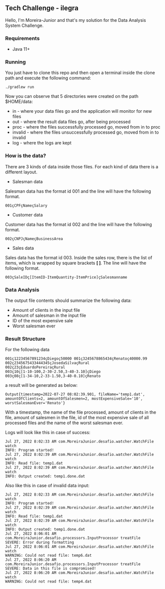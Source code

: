 ## Tech Challenge - ilegra

Hello, I'm Moreira-Junior and that's my solution for the Data Analysis System Challenge.

### Requirements

 - Java 11+

### Running

You just have to clone this repo and then open a terminal inside the clone path and execute the following command:

```
./gradlew run
```

Now you can observe that 5 directories were created on the path $HOME/data:
 - in - where your data files go and the application will monitor for new files
 - out - where the result data files go, after being processed
 - proc - where the files successfully processed go, moved from in to proc
 - invalid - where the files unsuccessfully processed go, moved from in to invalid
 - log - where the logs are kept

### How is the data?

There are 3 kinds of data inside those files. For each kind of data there is a different layout.

 - Salesman data

Salesman data has the format id 001 and the line will have the following format.
```
001çCPFçNameçSalary
```

 - Customer data

Customer data has the format id 002 and the line will have the following format.

```
002çCNPJçNameçBusinessArea
```

 - Sales data

Sales data has the format id 003. Inside the sales row, there is the list of items, which is
wrapped by square brackets <b>[ ]</b>. The line will have the following format.

```
003çSaleIDç[ItemID-ItemQuantity-ItemPrice]çSalesmanname
```

### Data Analysis

The output file contents should summarize the following data:

 - Amount of clients in the input file
 - Amount of salesman in the input file
 - ID of the most expensive sale
 - Worst salesman ever

### Result Structure

For the following data

```
001ç12234567891234çDiegoç50000 001ç3245678865434çRenatoç40000.99
002ç2345675433444345çJosedaSilvaçRural
002ç23çEduardoPereiraçRural
003ç10ç[1-10-100,2-30-2.50,3-40-3.10]çDiego
003ç08ç[1-34-10,2-33-1.50,3-40-0.10]çRenato
```

a result will be generated as below:

```
Output{timestamp=2022-07-27 08:02:39.901, fileName='temp1.dat', 
amountOfClients=2, amountOfSalesmen=2, mostExpensiveSale='10', 
worstSalesmanEver='Renato'}
```
With a timestamp, the name of the file processed, amount of clients in the
file, amount of salesmen in the file, id of the most expensive sale of all
processed files and the name of the worst salesman ever.

Logs will look like this in case of success:

```
Jul 27, 2022 8:02:33 AM com.MoreiraJunior.desafio.watcher.WatchFile watch
INFO: Program started!
Jul 27, 2022 8:02:39 AM com.MoreiraJunior.desafio.watcher.WatchFile watch
INFO: Read file: temp1.dat
Jul 27, 2022 8:02:39 AM com.MoreiraJunior.desafio.watcher.WatchFile watch
INFO: Output created: temp1.done.dat
```

Also like this in case of invalid data input:
```
Jul 27, 2022 8:02:33 AM com.MoreiraJunior.desafio.watcher.WatchFile watch
INFO: Program started!
Jul 27, 2022 8:02:39 AM com.MoreiraJunior.desafio.watcher.WatchFile watch
INFO: Read file: temp1.dat
Jul 27, 2022 8:02:39 AM com.MoreiraJunior.desafio.watcher.WatchFile watch
INFO: Output created: temp1.done.dat
Jul 27, 2022 8:06:01 AM com.MoreiraJunior.desafio.processors.InputProcessor treatFile
SEVERE: Error during formatting
Jul 27, 2022 8:06:01 AM com.MoreiraJunior.desafio.watcher.WatchFile watch
WARNING: Could not read file: temp6.dat
Jul 27, 2022 8:06:20 AM com.MoreiraJunior.desafio.processors.InputProcessor treatFile
SEVERE: Data in this file is compromised!
Jul 27, 2022 8:06:20 AM com.MoreiraJunior.desafio.watcher.WatchFile watch
WARNING: Could not read file: temp4.dat
```
